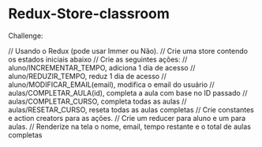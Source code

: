 # Redux-Store-classroom

Challenge:

// Usando o Redux (pode usar Immer ou Não).
// Crie uma store contendo os estados iniciais abaixo
// Crie as seguintes ações:
// aluno/INCREMENTAR_TEMPO, adiciona 1 dia de acesso
// aluno/REDUZIR_TEMPO, reduz 1 dia de acesso
// aluno/MODIFICAR_EMAIL(email), modifica o email do usuário
// aulas/COMPLETAR_AULA(id), completa a aula com base no ID passado
// aulas/COMPLETAR_CURSO, completa todas as aulas
// aulas/RESETAR_CURSO, reseta todas as aulas completas
// Crie constantes e action creators para as ações.
// Crie um reducer para aluno e um para aulas.
// Renderize na tela o nome, email, tempo restante e o total de aulas completas
